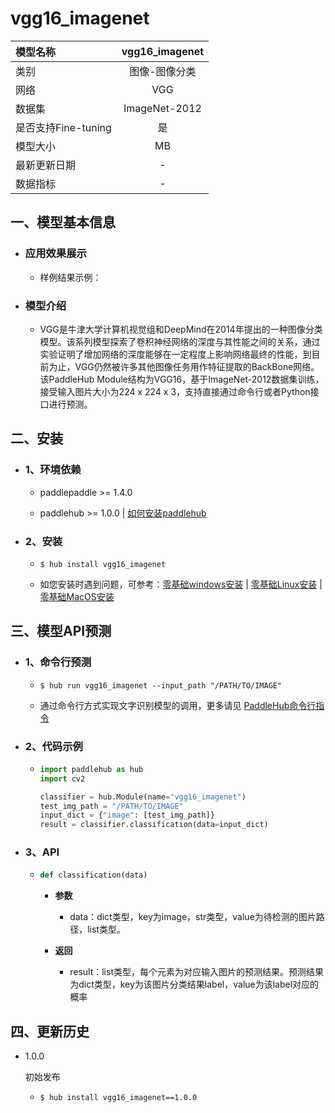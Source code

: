 # vgg16_imagenet

|模型名称|vgg16_imagenet|
| :--- | :---: |
|类别|图像-图像分类|
|网络|VGG|
|数据集|ImageNet-2012|
|是否支持Fine-tuning|是|
|模型大小|MB|
|最新更新日期|-|
|数据指标|-|


## 一、模型基本信息

- ### 应用效果展示
  - 样例结果示例：


- ### 模型介绍

  - VGG是牛津大学计算机视觉组和DeepMind在2014年提出的一种图像分类模型。该系列模型探索了卷积神经网络的深度与其性能之间的关系，通过实验证明了增加网络的深度能够在一定程度上影响网络最终的性能，到目前为止，VGG仍然被许多其他图像任务用作特征提取的BackBone网络。该PaddleHub Module结构为VGG16，基于ImageNet-2012数据集训练，接受输入图片大小为224 x 224 x 3，支持直接通过命令行或者Python接口进行预测。

## 二、安装

- ### 1、环境依赖  

  - paddlepaddle >= 1.4.0  

  - paddlehub >= 1.0.0  | [如何安装paddlehub](../../../../docs/docs_ch/get_start/installation.rst)


- ### 2、安装

  - ```shell
    $ hub install vgg16_imagenet
    ```
  - 如您安装时遇到问题，可参考：[零基础windows安装](../../../../docs/docs_ch/get_start/windows_quickstart.md)
 | [零基础Linux安装](../../../../docs/docs_ch/get_start/linux_quickstart.md) | [零基础MacOS安装](../../../../docs/docs_ch/get_start/mac_quickstart.md)

## 三、模型API预测

- ### 1、命令行预测

  - ```shell
    $ hub run vgg16_imagenet --input_path "/PATH/TO/IMAGE"
    ```
  - 通过命令行方式实现文字识别模型的调用，更多请见 [PaddleHub命令行指令](../../../../docs/docs_ch/tutorial/cmd_usage.rst)

- ### 2、代码示例

  - ```python
    import paddlehub as hub
    import cv2

    classifier = hub.Module(name="vgg16_imagenet")
    test_img_path = "/PATH/TO/IMAGE"
    input_dict = {"image": [test_img_path]}
    result = classifier.classification(data=input_dict)
    ```

- ### 3、API

  - ```python
    def classification(data)
    ```

    - **参数**
      - data：dict类型，key为image，str类型，value为待检测的图片路径，list类型。

    - **返回**
      - result：list类型，每个元素为对应输入图片的预测结果。预测结果为dict类型，key为该图片分类结果label，value为该label对应的概率





## 四、更新历史

* 1.0.0

  初始发布

  - ```shell
    $ hub install vgg16_imagenet==1.0.0
    ```
